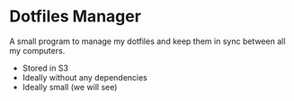 # Dotfiles Manager

A small program to manage my dotfiles and keep them in sync between all my computers.
- Stored in S3
- Ideally without any dependencies
- Ideally small (we will see)